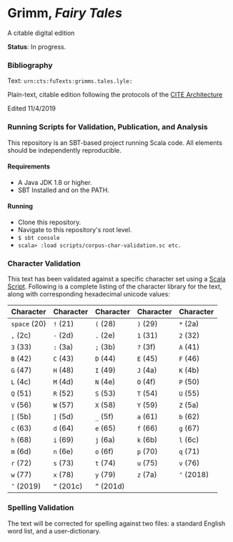 # Grimm, *Fairy Tales*
A citable digital edition

**Status**: In progress.

### Bibliography

Text: `urn:cts:fuTexts:grimms.tales.lyle:`

Plain-text, citable edition following the protocols of the [CITE Architecture](http://cite-architecture.org/)

Edited 11/4/2019

### Running Scripts for Validation, Publication, and Analysis

This repository is an SBT-based project running Scala code. All elements should be independently reproducible.

#### Requirements

- A Java JDK 1.8 or higher.
- SBT Installed and on the PATH.

#### Running

- Clone this repository.
- Navigate to this repository's root level.
- `$ sbt console`
- `scala> :load scripts/corpus-char-validation.sc
etc.`

### Character Validation

This text has been validated against a specific character set using a [Scala Script](https://github.com/Patl72033/CSC270-work/blob/master/corpus-char-validate.sc). Following is a complete listing of the character library for the text, along with corresponding hexadecimal unicode values:

| Character | Character | Character | Character | Character |
|-----------|-----------|-----------|-----------|-----------|
| `space` (20) | `!` (21) | `(` (28) | `)` (29) | `*` (2a) |
| `,` (2c) | `-` (2d) | `.` (2e) | `1` (31) | `2` (32) |
| `3` (33) | `:` (3a) | `;` (3b) | `?` (3f) | `A` (41) |
| `B` (42) | `C` (43) | `D` (44) | `E` (45) | `F` (46) |
| `G` (47) | `H` (48) | `I` (49) | `J` (4a) | `K` (4b) |
| `L` (4c) | `M` (4d) | `N` (4e) | `O` (4f) | `P` (50) |
| `Q` (51) | `R` (52) | `S` (53) | `T` (54) | `U` (55) |
| `V` (56) | `W` (57) | `X` (58) | `Y` (59) | `Z` (5a) |
| `[` (5b) | `]` (5d) | `_` (5f) | `a` (61) | `b` (62) |
| `c` (63) | `d` (64) | `e` (65) | `f` (66) | `g` (67) |
| `h` (68) | `i` (69) | `j` (6a) | `k` (6b) | `l` (6c) |
| `m` (6d) | `n` (6e) | `o` (6f) | `p` (70) | `q` (71) |
| `r` (72) | `s` (73) | `t` (74) | `u` (75) | `v` (76) |
| `w` (77) | `x` (78) | `y` (79) | `z` (7a) | `‘` (2018) |
| `’` (2019) | `“` (201c) | `”` (201d) |

### Spelling Validation

The text will be corrected for spelling against two files: a standard English word list, and a user-dictionary.
